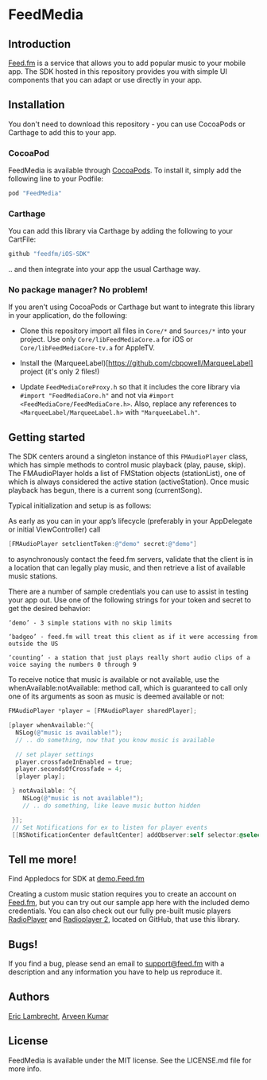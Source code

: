 # FeedMedia

## Introduction

[Feed.fm](https://feed.fm/) is a service that allows you to add popular
music to your mobile app. The SDK hosted in this repository provides
you with simple UI components that you can adapt or use directly in your
app.

## Installation

You don't need to download this repository - you can use CocoaPods or
Carthage to add this to your app.

### CocoaPod

FeedMedia is available through [CocoaPods](http://cocoapods.org). To install
it, simply add the following line to your Podfile:

```ruby
pod "FeedMedia"
```

### Carthage

You can add this library via Carthage by adding the following to your CartFile:

```ruby
github "feedfm/iOS-SDK"
```

.. and then integrate into your app the usual Carthage way.

### No package manager? No problem!

If you aren't using CocoaPods or Carthage but want to integrate this
library in your application, do the following:

- Clone this repository import all files in `Core/*` and
  `Sources/*` into your project. Use only `Core/libFeedMediaCore.a`
  for iOS or `Core/libFeedMediaCore-tv.a` for AppleTV.

- Install the (MarqueeLabel)[https://github.com/cbpowell/MarqueeLabel]
  project (it's only 2 files!)

- Update `FeedMediaCoreProxy.h` so that it includes
  the core library via `#import "FeedMediaCore.h"` and not via
  `#import <FeedMediaCore/FeedMediaCore.h>`. Also, replace
  any references to `<MarqueeLabel/MarqueeLabel.h>` with
  `"MarqueeLabel.h"`.

## Getting started

The SDK centers around a singleton instance of this `FMAudioPlayer` class, which has simple methods to control music playback (play, pause, skip). The FMAudioPlayer holds a list of FMStation objects (stationList), one of which is always considered the active station (activeStation). Once music playback has begun, there is a current song (currentSong).

Typical initialization and setup is as follows:

As early as you can in your app’s lifecycle (preferably in your AppDelegate or initial ViewController) call
```Objective-C
[FMAudioPlayer setclientToken:@"demo" secret:@"demo"]
```
to asynchronously contact the feed.fm servers, validate that the client is in a location that can legally play music, and then retrieve a list of available music stations.

There are a number of sample credentials you can use to assist in testing your app out. Use one of the following strings for your token and secret to get the desired behavior:

`‘demo’ - 3 simple stations with no skip limits`

`‘badgeo’ - feed.fm will treat this client as if it were accessing from outside the US`

`‘counting’ - a station that just plays really short audio clips of a voice saying the numbers 0 through 9`

To receive notice that music is available or not available, use the whenAvailable:notAvailable: method call, which is guaranteed to call only one of its arguments as soon as music is deemed available or not:

```Objective-C
FMAudioPlayer *player = [FMAudioPlayer sharedPlayer];

[player whenAvailable:^{
  NSLog(@"music is available!");
  // .. do something, now that you know music is available

  // set player settings
  player.crossfadeInEnabled = true;
  player.secondsOfCrossfade = 4;
  [player play];

 } notAvailable: ^{
    NSLog(@"music is not available!");
    // .. do something, like leave music button hidden

 }];
 // Set Notifications for ex to listen for player events
 [[NSNotificationCenter defaultCenter] addObserver:self selector:@selector(stateDidChange:) name:FMAudioPlayerPlaybackStateDidChangeNotification object:[FMAudioPlayer sharedPlayer]];
```


## Tell me more!
Find Appledocs for SDK at [demo.Feed.fm](http://demo.feed.fm/sdk/docs/ios/latest/html/index.html)

Creating a custom music station requires you to create an account on
[Feed.fm](https://feed.fm), but you can try out our sample app here
with the included demo credentials. You can also check out our fully
pre-built music players
[RadioPlayer](https://github.com/feedfm/iOS-RadioPlayer) and
[Radioplayer 2](https://github.com/feedfm/iOS-RadioPlayer-2),
located on GitHub, that use this library.

## Bugs!

If you find a bug, please send an email to support@feed.fm with a description
and any information you have to help us reproduce it.

## Authors

[Eric Lambrecht](eric@feed.fm), [Arveen Kumar](arveen@feed.fm)


## License

FeedMedia is available under the MIT license. See the LICENSE.md file for more info.
